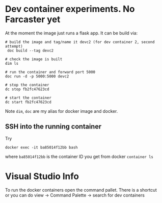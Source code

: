 # Dev container experiments. No Farcaster yet

At the moment the image just runs a flask app.
It can be build via:

```
# build the image and tag/name it devc2 (for dev container 2, second attempt)
 doc build --tag devc2

# check the image is built
dim ls

# run the container and forward port 5000
doc run -d -p 5000:5000 devc2

# stop the container
dc stop fb2fc47623cd

# start the container
dc start fb2fc47623cd
```
Note `dim`, `doc` are my alias for docker image and docker.

## SSH into the running container
Try
```
docker exec -it ba85014f12bb bash
```
where `ba85014f12bb` is the container ID you get from docker `container ls`

# Visual Studio Info
To run the docker containers open the command pallet. There is a shortcut
or you can do view -> Command Palette -> search for dev containers
